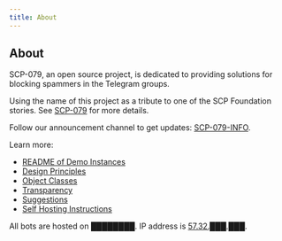 ```yaml
---
title: About
---
```


## About

SCP-079, an open source project, is dedicated to providing solutions for 
blocking spammers in the Telegram groups.

Using the name of this project as a tribute to one of the SCP Foundation 
stories. See [SCP-079](http://www.scp-wiki.net/scp-079) 
for more details.

Follow our announcement channel to get updates: [SCP-079-INFO](https://t.me/SCP_079_INFO).

Learn more:

- [README of Demo Instances](/readme/)
- [Design Principles](/principles/)
- [Object Classes](/classes/)
- [Transparency](/transparency/)
- [Suggestions](/suggestions/)
- [Self Hosting Instructions](/how/)

All bots are hosted on ████████. IP address is [57.32.███.███](http://www.scp-wiki.net/scp-614).

<audio src="/audio/page/about.ogg" autoplay></audio>
